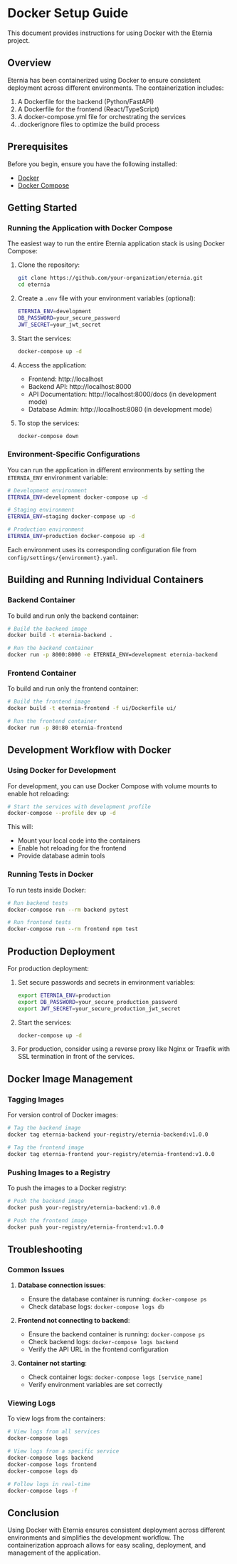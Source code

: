 # Docker Setup Guide

This document provides instructions for using Docker with the Eternia project.

## Overview

Eternia has been containerized using Docker to ensure consistent deployment across different environments. The containerization includes:

1. A Dockerfile for the backend (Python/FastAPI)
2. A Dockerfile for the frontend (React/TypeScript)
3. A docker-compose.yml file for orchestrating the services
4. .dockerignore files to optimize the build process

## Prerequisites

Before you begin, ensure you have the following installed:

- [Docker](https://docs.docker.com/get-docker/)
- [Docker Compose](https://docs.docker.com/compose/install/)

## Getting Started

### Running the Application with Docker Compose

The easiest way to run the entire Eternia application stack is using Docker Compose:

1. Clone the repository:
   ```bash
   git clone https://github.com/your-organization/eternia.git
   cd eternia
   ```

2. Create a `.env` file with your environment variables (optional):
   ```bash
   ETERNIA_ENV=development
   DB_PASSWORD=your_secure_password
   JWT_SECRET=your_jwt_secret
   ```

3. Start the services:
   ```bash
   docker-compose up -d
   ```

4. Access the application:
   - Frontend: http://localhost
   - Backend API: http://localhost:8000
   - API Documentation: http://localhost:8000/docs (in development mode)
   - Database Admin: http://localhost:8080 (in development mode)

5. To stop the services:
   ```bash
   docker-compose down
   ```

### Environment-Specific Configurations

You can run the application in different environments by setting the `ETERNIA_ENV` environment variable:

```bash
# Development environment
ETERNIA_ENV=development docker-compose up -d

# Staging environment
ETERNIA_ENV=staging docker-compose up -d

# Production environment
ETERNIA_ENV=production docker-compose up -d
```

Each environment uses its corresponding configuration file from `config/settings/{environment}.yaml`.

## Building and Running Individual Containers

### Backend Container

To build and run only the backend container:

```bash
# Build the backend image
docker build -t eternia-backend .

# Run the backend container
docker run -p 8000:8000 -e ETERNIA_ENV=development eternia-backend
```

### Frontend Container

To build and run only the frontend container:

```bash
# Build the frontend image
docker build -t eternia-frontend -f ui/Dockerfile ui/

# Run the frontend container
docker run -p 80:80 eternia-frontend
```

## Development Workflow with Docker

### Using Docker for Development

For development, you can use Docker Compose with volume mounts to enable hot reloading:

```bash
# Start the services with development profile
docker-compose --profile dev up -d
```

This will:
- Mount your local code into the containers
- Enable hot reloading for the frontend
- Provide database admin tools

### Running Tests in Docker

To run tests inside Docker:

```bash
# Run backend tests
docker-compose run --rm backend pytest

# Run frontend tests
docker-compose run --rm frontend npm test
```

## Production Deployment

For production deployment:

1. Set secure passwords and secrets in environment variables:
   ```bash
   export ETERNIA_ENV=production
   export DB_PASSWORD=your_secure_production_password
   export JWT_SECRET=your_secure_production_jwt_secret
   ```

2. Start the services:
   ```bash
   docker-compose up -d
   ```

3. For production, consider using a reverse proxy like Nginx or Traefik with SSL termination in front of the services.

## Docker Image Management

### Tagging Images

For version control of Docker images:

```bash
# Tag the backend image
docker tag eternia-backend your-registry/eternia-backend:v1.0.0

# Tag the frontend image
docker tag eternia-frontend your-registry/eternia-frontend:v1.0.0
```

### Pushing Images to a Registry

To push the images to a Docker registry:

```bash
# Push the backend image
docker push your-registry/eternia-backend:v1.0.0

# Push the frontend image
docker push your-registry/eternia-frontend:v1.0.0
```

## Troubleshooting

### Common Issues

1. **Database connection issues**:
   - Ensure the database container is running: `docker-compose ps`
   - Check database logs: `docker-compose logs db`

2. **Frontend not connecting to backend**:
   - Ensure the backend container is running: `docker-compose ps`
   - Check backend logs: `docker-compose logs backend`
   - Verify the API URL in the frontend configuration

3. **Container not starting**:
   - Check container logs: `docker-compose logs [service_name]`
   - Verify environment variables are set correctly

### Viewing Logs

To view logs from the containers:

```bash
# View logs from all services
docker-compose logs

# View logs from a specific service
docker-compose logs backend
docker-compose logs frontend
docker-compose logs db

# Follow logs in real-time
docker-compose logs -f
```

## Conclusion

Using Docker with Eternia ensures consistent deployment across different environments and simplifies the development workflow. The containerization approach allows for easy scaling, deployment, and management of the application.